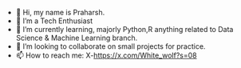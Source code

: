 - 👋 Hi, my name is Praharsh.
- 👀 I’m a Tech Enthusiast
- 🌱 I’m currently learning, majorly Python,R anything related to Data Science & Machine Learning branch.
- 💞️ I’m looking to collaborate on small projects for practice.
- 📫 How to reach me: X-https://x.com/White_wolf?s=08

<!---
praharsh098/praharsh098 is a ✨ special ✨ repository because its `README.md` (this file) appears on your GitHub profile.
You can click the Preview link to take a look at your changes.
--->
